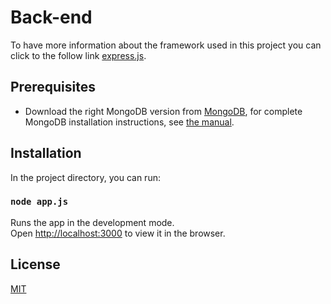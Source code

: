 # Back-end

To have more information about the framework used in this project you can click to the follow link [express.js](https://expressjs.com/).

## Prerequisites

- Download the right MongoDB version from [MongoDB](https://www.mongodb.org/downloads), for complete MongoDB installation instructions, see [the manual](https://docs.mongodb.org/manual/installation/).

## Installation

In the project directory, you can run:

### `node app.js`

Runs the app in the development mode.<br />
Open [http://localhost:3000](http://localhost:3000) to view it in the browser.

## License
[MIT](https://choosealicense.com/licenses/mit/)
